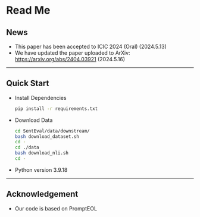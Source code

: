 # Read Me

## News

- This paper has been accepted to ICIC 2024 (Oral) (2024.5.13)
- We have updated the paper uploaded to ArXiv: https://arxiv.org/abs/2404.03921  (2024.5.16)

***

## Quick Start

- Install Dependencies

  ```bash
  pip install -r requirements.txt
  ```

- Download Data

  ```bash
  cd SentEval/data/downstream/
  bash download_dataset.sh
  cd -
  cd ./data
  bash download_nli.sh
  cd -
  ```

- Python version 3.9.18

***

## Acknowledgement

- Our code is based on PromptEOL